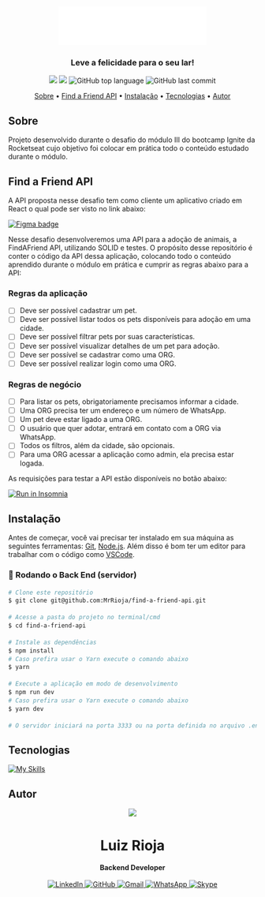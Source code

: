 <p align="center">
  <img src=".github/logo.png" alt="Logo" width="300"/>
  <br>
</p>
<h3 align="center">
Leve a felicidade para o seu lar!
</h3>

<p align="center">
  <img src="https://img.shields.io/static/v1?label=find&message=friend&color=blueviolet&style=for-the-badge"/>
  <img src="https://img.shields.io/github/license/MrRioja/find-a-friend-api?color=blueviolet&logo=License&style=for-the-badge"/>
  <img alt="GitHub top language" src="https://img.shields.io/github/languages/top/MrRioja/find-a-friend-api?color=blueviolet&logo=TypeScript&logoColor=white&style=for-the-badge">
  <img alt="GitHub last commit" src="https://img.shields.io/github/last-commit/MrRioja/find-a-friend-api?color=blueviolet&style=for-the-badge">
</p>

<p align="center">
  <a href="#sobre">Sobre</a> •
  <a href="#find-a-friend-api">Find a Friend API</a> •
  <a href="#instalação">Instalação</a> •
  <a href="#tecnologias">Tecnologias</a> •
  <a href="#autor">Autor</a>  
</p>

## Sobre

Projeto desenvolvido durante o desafio do módulo III do bootcamp Ignite da Rocketseat cujo objetivo foi colocar em prática todo o conteúdo estudado durante o módulo.

## Find a Friend API

A API proposta nesse desafio tem como cliente um aplicativo criado em React o qual pode ser visto no link abaixo:

[![Figma badge](https://img.shields.io/badge/Figma-F24E1E?style=for-the-badge&logo=figma&logoColor=white)](https://www.figma.com/community/file/1220006040435238030)

Nesse desafio desenvolveremos uma API para a adoção de animais, a FindAFriend API, utilizando SOLID e testes.
O propósito desse repositório é conter o código da API dessa aplicação, colocando todo o conteúdo aprendido durante o módulo em prática e cumprir as regras abaixo para a API:

### Regras da aplicação

- [ ] Deve ser possível cadastrar um pet.
- [ ] Deve ser possível listar todos os pets disponíveis para adoção em uma cidade.
- [ ] Deve ser possível filtrar pets por suas características.
- [ ] Deve ser possível visualizar detalhes de um pet para adoção.
- [ ] Deve ser possível se cadastrar como uma ORG.
- [ ] Deve ser possível realizar login como uma ORG.

### Regras de negócio

- [ ] Para listar os pets, obrigatoriamente precisamos informar a cidade.
- [ ] Uma ORG precisa ter um endereço e um número de WhatsApp.
- [ ] Um pet deve estar ligado a uma ORG.
- [ ] O usuário que quer adotar, entrará em contato com a ORG via WhatsApp.
- [ ] Todos os filtros, além da cidade, são opcionais.
- [ ] Para uma ORG acessar a aplicação como admin, ela precisa estar logada.

As requisições para testar a API estão disponíveis no botão abaixo:

[![Run in Insomnia](https://insomnia.rest/images/run.svg)]()

## Instalação

Antes de começar, você vai precisar ter instalado em sua máquina as seguintes ferramentas:
[Git](https://git-scm.com), [Node.js](https://nodejs.org/en/).
Além disso é bom ter um editor para trabalhar com o código como [VSCode](https://code.visualstudio.com/).

### 🎲 Rodando o Back End (servidor)

```bash
# Clone este repositório
$ git clone git@github.com:MrRioja/find-a-friend-api.git

# Acesse a pasta do projeto no terminal/cmd
$ cd find-a-friend-api

# Instale as dependências
$ npm install
# Caso prefira usar o Yarn execute o comando abaixo
$ yarn

# Execute a aplicação em modo de desenvolvimento
$ npm run dev
# Caso prefira usar o Yarn execute o comando abaixo
$ yarn dev

# O servidor iniciará na porta 3333 ou na porta definida no arquivo .env na variável PORT - acesse <http://localhost:3333>
```

## Tecnologias

[![My Skills](https://skillicons.dev/icons?i=nodejs,express,js,jest,postgres,ts&perline=10&theme=dark)](https://skillicons.dev)

## Autor

<div align="center">
<img src="https://images.weserv.nl/?url=avatars.githubusercontent.com/u/55336456?v=4&h=100&w=100&fit=cover&mask=circle&maxage=7d" />
<h1>Luiz Rioja</h1>
<strong>Backend Developer</strong>
<br/>
<br/>

<a href="https://linkedin.com/in/luizrioja" target="_blank">
<img alt="LinkedIn" src="https://img.shields.io/badge/linkedin-%230077B5.svg?style=for-the-badge&logo=linkedin&logoColor=white"/>
</a>

<a href="https://github.com/mrrioja" target="_blank">
<img alt="GitHub" src="https://img.shields.io/badge/github-%23121011.svg?style=for-the-badge&logo=github&logoColor=white"/>
</a>

<a href="mailto:lulyrioja@gmail.com?subject=Fala%20Dev" target="_blank">
<img alt="Gmail" src="https://img.shields.io/badge/Gmail-D14836?style=for-the-badge&logo=gmail&logoColor=white" />
</a>

<a href="https://api.whatsapp.com/send?phone=5511933572652" target="_blank">
<img alt="WhatsApp" src="https://img.shields.io/badge/WhatsApp-25D366?style=for-the-badge&logo=whatsapp&logoColor=white"/>
</a>

<a href="https://join.skype.com/invite/tvBbOq03j5Uu" target="_blank">
<img alt="Skype" src="https://img.shields.io/badge/SKYPE-%2300AFF0.svg?style=for-the-badge&logo=Skype&logoColor=white"/>
</a>

<br/>
<br/>
</div>
